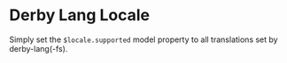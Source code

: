 Derby Lang Locale
=================

Simply set the `$locale.supported` model property to all translations set by derby-lang(-fs).
